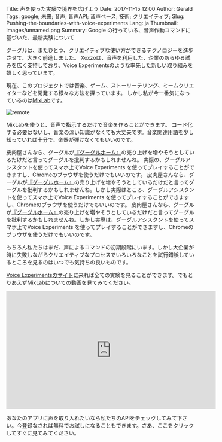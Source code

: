 Title: 声を使った実験で境界を広げよう
Date: 2017-11-15 12:00
Author: Gerald
Tags: google; 未来; 音声; 音声API; 音声ベース; 技術; クリエイティブ;
Slug: Pushing-the-boundaries-with-voice-experiments 
Lang: ja 
Thumbnail: images/unnamed.png
Summary: Google の行っている、音声作動コマンドに基づいた、最新実験について

グーグルは、またひとつ、クリエイティブな使い方ができるテクノロジーを進歩させて、大きく前進しました。
Xoxzoは、音声を利用した、企業のあらゆる試みを広く支持しており、Voice Experimentsのような率先した新しい取り組みを嬉しく思っています。

現在、このプロジェクトでは音楽、ゲーム、ストーリーテリング、ミームクリエイターなどを開発する様々な方法を探っています。
しかし私が今一番気になっているのは[MixLab](https://experiments.withgoogle.com/voice/mixlab)です。

![remote](/images/unnamed.png)

MixLabを使うと、音声で指示するだけで音楽を作ることができます。
コード化する必要はないし、音楽の深い知識がなくても大丈夫です。音楽関連用語を少し知っていれば十分で、楽器が弾けなくてもいいのです。

皮肉屋さんなら、グーグルが[『グーグルホーム』](https://store.google.com/product/google_home)の売り上げを増やそうとしているだけだと言ってグーグルを批判するかもしれませんね。
実際の、グーグルアシスタントを使ってスマホ上でVoice Experiments を使ってプレイすることができますし、Chromeのブラウザを使うだけでもいいのです。
皮肉屋さんなら、グーグルが[『グーグルホーム』](https://store.google.com/product/google_home)の売り上げを増やそうとしているだけだと言ってグーグルを批判するかもしれませんね。しかし実際はところ、グーグルアシスタントを使ってスマホ上でVoice Experiments を使ってプレイすることができますし、Chromeのブラウザを使うだけでもいいのです。
皮肉屋さんなら、グーグルが[『グーグルホーム』](https://store.google.com/product/google_home)の売り上げを増やそうとしているだけだと言ってグーグルを批判するかもしれませんね。しかし実際は、グーグルアシスタントを使ってスマホ上でVoice Experiments を使ってプレイすることができますし、Chromeのブラウザを使うだけでもいいのです。

もちろん私たちはまだ、声によるコマンドの初期段階にいます。しかし大企業が時に失敗しながらクリエイティブなプロセスでいろいろなことを試行錯誤しているところを見るのはいつでも気持ちの良いものです。

[Voice Experimentsのサイト](https://experiments.withgoogle.com/voice)に来れば全ての実験を見ることができます。でもとりあえずMixLabについての動画を見てみてください。


<iframe width="560" height="315" src="https://www.youtube.com/embed/rSc3VoXWMHc" frameborder="0" allowfullscreen></iframe>

あなたのアプリに声を取り入れたいなら私たちのAPIをチェックしてみて下さい。今登録なされば無料でお試しになることもできます。さあ、ここをクリックしてすぐに見てみてください。

